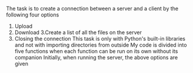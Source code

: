 The task is to create a connection between a server and a client by the following four options
1. Upload
2. Download
3.Create a list of all the files on the server
4. Closing the connection
This task is only with Python's built-in libraries and not with importing directories from outside
My code is divided into five functions when each function can be run on its own without its companion
Initially, when running the server, the above options are given
